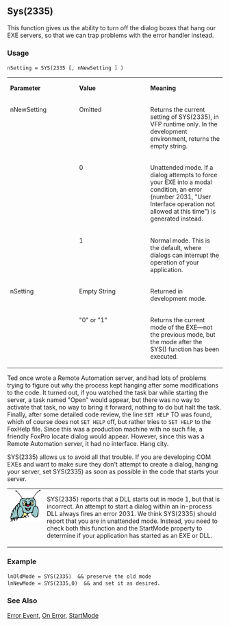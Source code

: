 ## Sys(2335)

This function gives us the ability to turn off the dialog boxes that hang our EXE servers, so that we can trap problems with the error handler instead.

### Usage

```foxpro
nSetting = SYS(2335 [, nNewSetting ] )
```
<table>
<tr>
  <td width="32%" valign="top">
  <p><b>Parameter</b></p>
  </td>
  <td width="23%" valign="top">
  <p><b>Value</b></p>
  </td>
  <td width="45%" valign="top">
  <p><b>Meaning</b></p>
  </td>
 </tr>
<tr>
  <td width="32%" rowspan="3" valign="top">
  <p>nNewSetting</p>
  </td>
  <td width="23%" valign="top">
  <p>Omitted</p>
  </td>
  <td width="45%" valign="top">
  <p>Returns the current setting of SYS(2335), in VFP runtime only. In the development environment, returns the empty string.</p>
  </td>
 </tr>
<tr>
  <td width="33%" valign="top">
  <p>0</p>
  </td>
  <td width="67%" valign="top">
  <p>Unattended mode. If a dialog attempts to force your EXE into a modal condition, an error (number 2031, &quot;User Interface operation not allowed at this time&quot;) is generated instead.</p>
  </td>
 </tr>
<tr>
  <td width="33%" valign="top">
  <p>1</p>
  </td>
  <td width="67%" valign="top">
  <p>Normal mode. This is the default, where dialogs can interrupt the operation of your application.</p>
  </td>
 </tr>
<tr>
  <td width="32%" rowspan="2" valign="top">
  <p>nSetting</p>
  </td>
  <td width="23%" valign="top">
  <p>Empty String</p>
  </td>
  <td width="45%" valign="top">
  <p>Returned in development mode.</p>
  </td>
 </tr>
<tr>
  <td width="33%" valign="top">
  <p>&quot;0&quot; or &quot;1&quot;</p>
  </td>
  <td width="67%" valign="top">
  <p>Returns the current mode of the EXE&mdash;not the previous mode, but the mode after the SYS() function has been executed.</p>
  </td>
 </tr>
</table>

Ted once wrote a Remote Automation server, and had lots of problems trying to figure out why the process kept hanging after some modifications to the code. It turned out, if you watched the task bar while starting the server, a task named "Open" would appear, but there was no way to activate that task, no way to bring it forward, nothing to do but halt the task. Finally, after some detailed code review, the line `SET HELP` TO was found, which of course does not `SET HELP` off, but rather tries to `SET HELP` to the FoxHelp file. Since this was a production machine with no such file, a friendly FoxPro locate dialog would appear. However, since this was a Remote Automation server, it had no interface. Hang city.

SYS(2335) allows us to avoid all that trouble. If you are developing COM EXEs and want to make sure they don't attempt to create a dialog, hanging your server, set SYS(2335) as soon as possible in the code that starts your server.

<table>
<tr>
  <td width="17%" valign="top">
<img width="95" height="77" src="bug.gif">
  </td>
  <td width="83%">
  <p>SYS(2335) reports that a DLL starts out in mode 1, but that is incorrect. An attempt to start a dialog within an in-process DLL always fires an error 2031. We think SYS(2335) should report that you are in unattended mode. Instead, you need to check both this function and the StartMode property to determine if your application has started as an EXE or DLL.</p>
  </td>
 </tr>
</table>

### Example

```foxpro
lnOldMode = SYS(2335)  && preserve the old mode
lnNewMode = SYS(2335,0)  && and set it as desired.
```
### See Also

[Error Event](s4g596.md), [On Error](s4g099.md), [StartMode](s4g708.md)